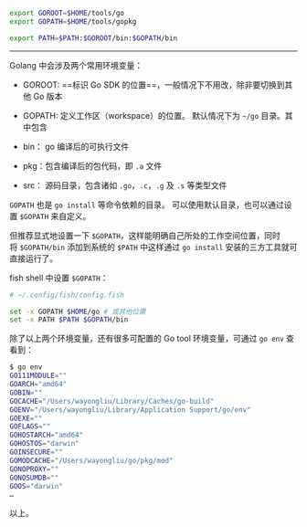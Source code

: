 ```bash
export GOROOT=$HOME/tools/go
export GOPATH=$HOME/tools/gopkg

export PATH=$PATH:$GOROOT/bin:$GOPATH/bin
```

--- 
Golang 中会涉及两个常用环境变量：

-   GOROOT: ==标识 Go SDK 的位置==，一般情况下不用改，除非要切换到其他 Go 版本
-   GOPATH: 定义工作区（workspace）的位置。 默认情况下为 `~/go` 目录。其中包含

-   bin： go 编译后的可执行文件
-   pkg：包含编译后的包代码，即 `.a` 文件
-   src： 源码目录，包含诸如 `.go`，`.c`，`.g` 及 `.s` 等类型文件

`GOPATH` 也是 `go install` 等命令依赖的目录。 可以使用默认目录，也可以通过设置 `$GOPATH` 来自定义。

但推荐显式地设置一下 `$GOPATH`，这样能明确自己所处的工作空间位置，同时将 `$GOPATH/bin` 添加到系统的 `$PATH` 中这样通过 `go install` 安装的三方工具就可直接运行了。

fish shell 中设置 `$GOPATH`：

```bash
# ~/.config/fish/config.fish

set -x GOPATH $HOME/go # 或其他位置
set -x PATH $PATH $GOPATH/bin
```

除了以上两个环境变量，还有很多可配置的 Go tool 环境变量，可通过 `go env` 查看到：

```bash
$ go env
GO111MODULE=""
GOARCH="amd64"
GOBIN=""
GOCACHE="/Users/wayongliu/Library/Caches/go-build"
GOENV="/Users/wayongliu/Library/Application Support/go/env"
GOEXE=""
GOFLAGS=""
GOHOSTARCH="amd64"
GOHOSTOS="darwin"
GOINSECURE=""
GOMODCACHE="/Users/wayongliu/go/pkg/mod"
GONOPROXY=""
GONOSUMDB=""
GOOS="darwin"
…
```

以上。
